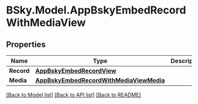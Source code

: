 # BSky.Model.AppBskyEmbedRecordWithMediaView

## Properties

Name | Type | Description | Notes
------------ | ------------- | ------------- | -------------
**Record** | [**AppBskyEmbedRecordView**](AppBskyEmbedRecordView.md) |  | 
**Media** | [**AppBskyEmbedRecordWithMediaViewMedia**](AppBskyEmbedRecordWithMediaViewMedia.md) |  | 

[[Back to Model list]](../README.md#documentation-for-models) [[Back to API list]](../README.md#documentation-for-api-endpoints) [[Back to README]](../README.md)

